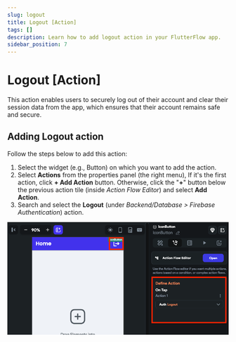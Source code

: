 ```yaml
---
slug: logout
title: Logout [Action]
tags: []
description: Learn how to add logout action in your FlutterFlow app.
sidebar_position: 7
---
```


# Logout [Action]

This action enables users to securely log out of their account and clear their session data from the app, which ensures that their account remains safe and secure.

## Adding Logout action

Follow the steps below to add this action:

1. Select the widget (e.g., Button) on which you want to add the action.
2. Select **Actions** from the properties panel (the right menu), If it's the first action, click **+ Add Action** button. Otherwise, click the "**+**" button below the previous action tile (inside *Action Flow Editor*) and select **Add Action**.
3. Search and select the **Logout** (under *Backend/Database > Firebase Authentication*) action.

![logout](imgs/logout-action.png)